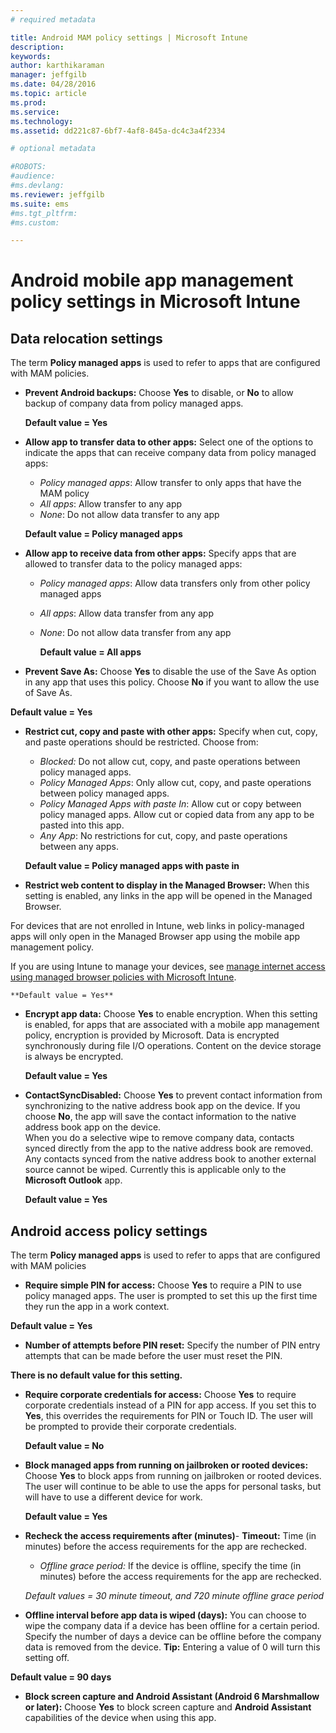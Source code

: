 ```yaml
---
# required metadata

title: Android MAM policy settings | Microsoft Intune
description:
keywords:
author: karthikaraman
manager: jeffgilb
ms.date: 04/28/2016
ms.topic: article
ms.prod:
ms.service:
ms.technology:
ms.assetid: dd221c87-6bf7-4af8-845a-dc4c3a4f2334

# optional metadata

#ROBOTS:
#audience:
#ms.devlang:
ms.reviewer: jeffgilb
ms.suite: ems
#ms.tgt_pltfrm:
#ms.custom:

---
```


# Android mobile app management policy settings in Microsoft Intune

##  Data relocation settings
The term **Policy managed apps** is used to refer to apps that are configured with MAM policies.
- **Prevent Android backups:** Choose **Yes** to disable, or **No** to allow backup of company data from policy managed apps.

  **Default value = Yes**
- **Allow app to transfer data to other apps:** Select one of the options to indicate the apps that can receive company data from policy managed apps:
  -   *Policy managed apps*: Allow transfer to only apps that have the MAM policy
  -   *All apps*: Allow transfer to any app
  -   *None*: Do not allow data transfer to any app

  **Default value = Policy managed apps**
- **Allow app to receive data from other apps:** Specify apps that are allowed to transfer data to the policy managed apps:
  -   *Policy managed apps*: Allow data transfers only from other policy managed apps
  -   *All apps*: Allow data transfer from any app
  -   *None*: Do not allow data transfer from any app

      **Default value = All apps**

-   **Prevent Save As:** Choose **Yes** to disable the use of the Save As option in any app that uses this policy. Choose **No** if you want to allow the use of Save As.

  **Default value = Yes**
- **Restrict cut, copy and paste with other apps:** Specify when  cut, copy, and paste operations should be restricted. Choose from:
  -   *Blocked:* Do not allow cut, copy, and paste operations between policy managed apps.
  -   *Policy Managed Apps*: Only allow cut, copy, and paste operations between policy managed apps.
  -   *Policy Managed Apps with paste In*: Allow cut or copy between policy managed apps. Allow cut or copied data from any app to be pasted into this app.
  -   *Any App*: No restrictions for  cut, copy, and paste operations between any apps.

    **Default value = Policy managed apps with paste in**
-   **Restrict web content to display in the Managed Browser:** When this setting is enabled, any links in the app will be opened in the Managed Browser.

  For devices that are not enrolled in Intune, web links in policy-managed apps will only open in the Managed Browser app using the mobile app management policy.

  If you are using Intune to manage your devices, see [manage internet access using managed browser policies with Microsoft Intune](manage-internet-access-using-managed-browser-policies.md).

    **Default value = Yes**
- **Encrypt app data:** Choose **Yes** to enable encryption. When this setting is enabled, for apps that are associated with a mobile app management policy, encryption is provided by Microsoft. Data is encrypted synchronously during file I/O operations. Content on the device storage is always be encrypted.

  **Default value = Yes**

- **ContactSyncDisabled:** Choose **Yes** to prevent contact information from synchronizing to the native address book app on the device. If you choose **No**, the app will save the  contact information to the native address book app on the device.<br/>When you do a selective wipe to remove company data, contacts synced directly from the app to the native address book are removed. Any contacts synced from the native address book to another external source cannot be wiped. Currently this is applicable only to the **Microsoft Outlook** app.

  **Default value = Yes**

##  Android access policy settings
The term **Policy managed apps** is used to refer to apps that are configured with MAM policies

- **Require simple PIN for access:** Choose **Yes** to require a PIN to use policy managed apps. The user is prompted to set this up the first time they run the app in a work context.

 **Default value = Yes**
- **Number of attempts before PIN reset:** Specify the number of PIN entry attempts that can be made before the user must reset the PIN.

 **There is no default value for this setting.**
- **Require corporate credentials for access:** Choose **Yes** to require corporate credentials instead of a PIN for app access.  If you set this to **Yes**, this overrides the requirements for PIN or Touch ID.  The user will be prompted to provide their corporate credentials.

  **Default value = No**
- **Block managed apps from running on jailbroken or rooted devices:** Choose **Yes** to block apps from running on jailbroken or rooted devices. The user will continue to be able to use the apps for personal tasks, but will have to use a different device for work.

  **Default value = Yes**
- **Recheck the access requirements after (minutes)**-   **Timeout:** Time (in minutes) before the access requirements for the app are rechecked.
  -   *Offline grace period:* If the device is offline, specify the time (in minutes) before the access requirements for the app are rechecked.

    *Default values = 30 minute timeout, and 720 minute offline grace period*
-   **Offline interval before app data is wiped (days):** You can choose to wipe the company data if a device has been offline for a certain period.  Specify the number of days a device can be offline before the company data is removed from the device. **Tip:** Entering a value of  0 will turn this setting off.

  **Default value = 90 days**
- **Block screen capture and Android Assistant (Android 6 Marshmallow or later):** Choose **Yes** to block screen capture and **Android Assistant** capabilities of the device when using this app.
